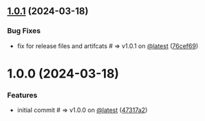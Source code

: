 ## [1.0.1](https://github.com/abeltolu/file-upload-hooks/compare/v1.0.0...v1.0.1) (2024-03-18)


### Bug Fixes

* fix for release files and artifcats # => v1.0.1 on [@latest](https://github.com/latest) ([76cef69](https://github.com/abeltolu/file-upload-hooks/commit/76cef694b443c256f850a2f7b69c6f5942eac922))

# 1.0.0 (2024-03-18)


### Features

* initial commit # => v1.0.0 on [@latest](https://github.com/latest) ([47317a2](https://github.com/abeltolu/file-upload-hooks/commit/47317a2f265c963a6f797d1abfd9523db2de36c5))
